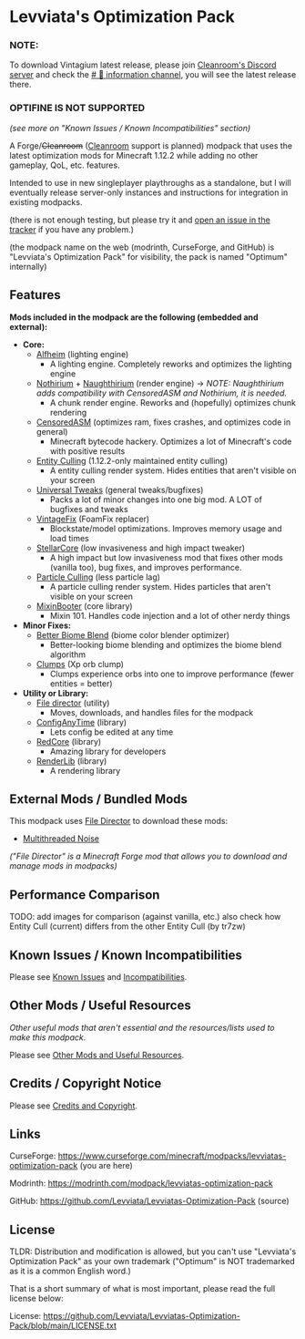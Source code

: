 # Levviata's Optimization Pack

### NOTE: 

To download Vintagium latest release, please join [Cleanroom's Discord server](https://discord.com/invite/f2K4aSpG4F) and check the [# 🌟 information channel](https://discord.com/channels/926486493562814515/1185366081133617293/1259432738843398265), you will see the latest release there.

### OPTIFINE IS NOT SUPPORTED 
_(see more on "Known Issues / Known Incompatibilities" section)_

A Forge/~~Cleanroom~~ ([Cleanroom](discord.gg/f2K4aSpG4F) support is planned) modpack
that uses the latest optimization mods for Minecraft 1.12.2 while adding no other gameplay,
QoL, etc. features.

Intended to use in new singleplayer playthroughs as a standalone,
but I will eventually release server-only instances and instructions for integration in existing modpacks.

(there is not enough testing,
but please try it
and [open an issue in the tracker](https://github.com/Levviata/Levviatas-Optimization-Pack/issues)
if you have any problem.)

(the modpack name on the web (modrinth, CurseForge, and GitHub) is "Levviata's Optimization Pack" for visibility,
the pack is named "Optimum" internally)

## Features
**Mods included in the modpack are the following (embedded and external):**
- **Core:**
  - [Alfheim](https://modrinth.com/mod/alfheim-lighting-engine) (lighting engine)
    - A lighting engine. Completely reworks and optimizes the lighting engine
  - [Nothirium](https://www.curseforge.com/minecraft/mc-mods/nothirium) + [Naughthirium](https://modrinth.com/mod/naughthirium) (render engine) -> _NOTE: Naughthirium adds compatibility with CensoredASM and Nothirium, it is needed._
    - A chunk render engine. Reworks and (hopefully) optimizes chunk rendering
  - [CensoredASM](https://www.curseforge.com/minecraft/mc-mods/lolasm) (optimizes ram, fixes crashes, and optimizes code in general)
    - Minecraft bytecode hackery. Optimizes a lot of Minecraft's code with positive results
  - [Entity Culling](https://www.curseforge.com/minecraft/mc-mods/entity-culling) (1.12.2-only maintained entity culling)
    - A entity culling render system. Hides entities that aren't visible on your screen
  - [Universal Tweaks](https://www.curseforge.com/minecraft/mc-mods/universal-tweaks) (general tweaks/bugfixes)
    - Packs a lot of minor changes into one big mod. A LOT of bugfixes and tweaks
  - [VintageFix](https://modrinth.com/mod/vintagefix) (FoamFix replacer)
    - Blockstate/model optimizations. Improves memory usage and load times
  - [StellarCore](https://www.curseforge.com/minecraft/mc-mods/stellarcore) (low invasiveness and high impact tweaker)
    - A high impact but low invasiveness mod that fixes other mods (vanilla too), bug fixes, and improves performance.
  - [Particle Culling](https://www.curseforge.com/minecraft/mc-mods/particle-culling) (less particle lag)
    - A particle culling render system. Hides particles that aren't visible on your screen
  - [MixinBooter](https://modrinth.com/mod/mixinbooter) (core library)
    - Mixin 101. Handles code injection and a lot of other nerdy things
- **Minor Fixes:**
  - [Better Biome Blend](https://www.curseforge.com/minecraft/mc-mods/better-biome-blend) (biome color blender optimizer)
    - Better-looking biome blending and optimizes the biome blend algorithm
  - [Clumps](https://www.curseforge.com/minecraft/mc-mods/clumps) (Xp orb clump)
    - Clumps experience orbs into one to improve performance (fewer entities = better)
- **Utility or Library:**
  - [File director](https://modrinth.com/mod/filedirector) (utility)
    - Moves, downloads, and handles files for the modpack 
  - [ConfigAnyTime](https://www.curseforge.com/minecraft/mc-mods/configanytime) (library)
    - Lets config be edited at any time 
  - [RedCore](https://www.curseforge.com/minecraft/mc-mods/red-core) (library)
    - Amazing library for developers
  - [RenderLib](https://www.curseforge.com/minecraft/mc-mods/renderlib) (library)
    - A rendering library
## External Mods / Bundled Mods
This modpack uses [File Director](https://modrinth.com/mod/filedirector) to download these mods:
- [Multithreaded Noise](https://www.curseforge.com/minecraft/mc-mods/multithreaded-noise)

_("File Director" is a Minecraft Forge mod
that allows you to download and manage mods in modpacks)_

## Performance Comparison
TODO: add images for comparison (against vanilla, etc.)
also check how Entity Cull (current) differs from the other Entity Cull (by tr7zw)

## Known Issues / Known Incompatibilities
Please see [Known Issues](https://github.com/Levviata/Levviatas-Optimization-Pack/blob/main/Documentation/KNOWN_ISSUES.md)
and [Incompatibilities](https://github.com/Levviata/Levviatas-Optimization-Pack/blob/main/Documentation/INCOMPATIBILITIES.md).

## Other Mods / Useful Resources
_Other useful mods that aren't essential and the resources/lists used to make this modpack._

Please see [Other Mods and Useful Resources](https://github.com/Levviata/Levviatas-Optimization-Pack/blob/main/Documentation/RESOURCES.md).

## Credits / Copyright Notice
Please see [Credits and Copyright](https://github.com/Levviata/Levviatas-Optimization-Pack/blob/main/Documentation/CREDITS.md).

## Links

CurseForge: https://www.curseforge.com/minecraft/modpacks/levviatas-optimization-pack (you are here)

Modrinth: https://modrinth.com/modpack/levviatas-optimization-pack

GitHub: https://github.com/Levviata/Levviatas-Optimization-Pack (source)

## License
TLDR: Distribution and modification is allowed, but you can't use "Levviata's Optimization Pack" as your own trademark
("Optimum" is NOT trademarked as it is a common English word.)

That is a short summary of what is most important, please read the full license below:

License: https://github.com/Levviata/Levviatas-Optimization-Pack/blob/main/LICENSE.txt
